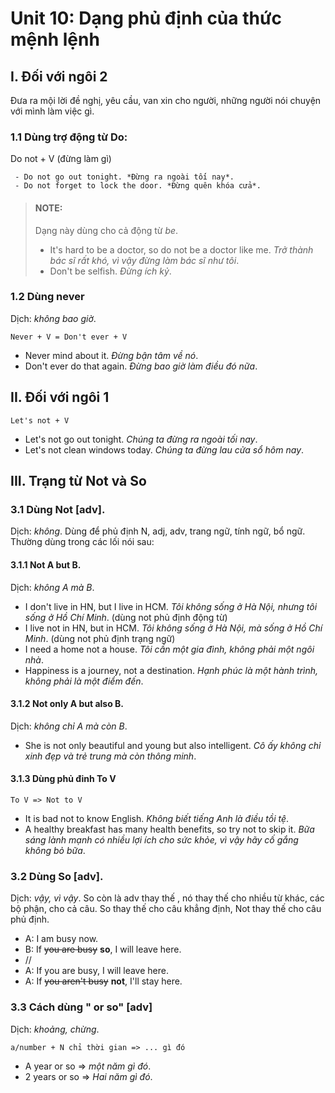 # Unit 10: Dạng phủ định của thức mệnh lệnh

## I. Đối với ngôi 2

Đưa ra mội lời đề nghị, yêu cầu, van xin cho người, những người nói chuyện với mình làm việc gì.

### 1.1 Dùng trợ động từ Do:
Do not + V (đừng làm gì)
```
 - Do not go out tonight. *Đừng ra ngoài tối nay*.
 - Do not forget to lock the door. *Đừng quên khóa cửa*.
```

> #### __NOTE__: 
> Dạng này dùng cho cả động từ *be*.
>  - It's hard to be a doctor, so do not be a doctor like me. *Trở thành bác sĩ rất khó, vì vậy đừng làm bác sĩ như tôi*.
>  - Don't be selfish. *Đừng ích kỷ*.


### 1.2 Dùng never
Dịch: *không bao giờ*.
```
Never + V = Don't ever + V
```

 - Never mind about it. *Đừng bận tâm về nó*.
 - Don't ever do that again. *Đừng bao giờ làm điều đó nữa*.

## II. Đối với ngôi 1
```
Let's not + V
```
 - Let's not go out tonight. *Chúng ta đừng ra ngoài tối nay*.
 - Let's not clean windows today. *Chúng ta đừng lau cửa sổ hôm nay*.


## III. Trạng từ Not và So

### 3.1 Dùng Not [adv].
Dịch: *không*.
Dùng để phủ định N, adj, adv, trang ngữ, tính ngữ, bổ ngữ.
Thường dùng trong các lối nói sau:

#### 3.1.1 Not A but B.
Dịch: *không A mà B*.
 - I don't live in HN, but I live in HCM. *Tôi không sống ở Hà Nội, nhưng tôi sống ở Hồ Chí Minh*. (dùng not phủ định động từ)
 - I live not in HN, but in HCM. *Tôi không sống ở Hà Nội, mà sống ở Hồ Chí Minh*. (dùng not phủ định trạng ngữ)
 - I need a home not a house. *Tôi cần một gia đình, không phải một ngôi nhà*.
 - Happiness is a journey, not a destination. *Hạnh phúc là một hành trình, không phải là một điểm đến*.

#### 3.1.2 Not only A but also B.
Dịch: *không chỉ A mà còn B*.
 - She is not only beautiful and young but also intelligent. *Cô ấy không chỉ xinh đẹp và trẻ trung mà còn thông minh*.

#### 3.1.3 Dùng phủ đinh To V

```
To V => Not to V
```

 - It is bad not to know English. *Không biết tiếng Anh là điều tồi tệ*.
 - A healthy breakfast has many health benefits, so try not to skip it. *Bữa sáng lành mạnh có nhiều lợi ích cho sức khỏe, vì vậy hãy cố gắng không bỏ bữa*.

### 3.2 Dùng So [adv].
Dịch: *vậy, vì vậy*.
So còn là adv thay thế , nó thay thế cho nhiều từ khác, các bộ phận, cho cả câu. So thay thế cho câu khẳng định, Not thay thế cho câu phủ định.

 - A: I am busy now.
 - B: If ~~you are busy~~ **so**, I will leave here.
 - //
 - A: If you are busy, I will leave here.
 - A: If ~~you aren't busy~~ **not**, I'll stay here.

### 3.3 Cách dùng " or so" [adv]
Dịch: *khoảng, chừng*.
```
a/number + N chỉ thời gian => ... gì đó
```

 - A year or so => *một năm gì đó*.
 - 2 years or so => *Hai năm gì đó*.